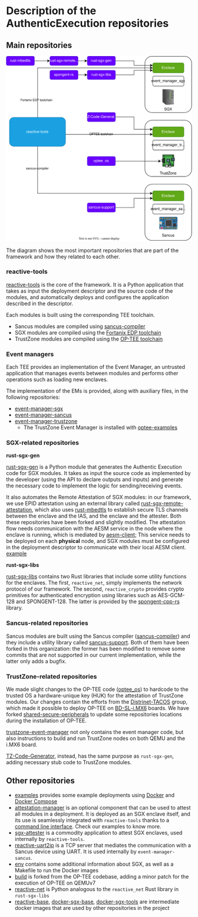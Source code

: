 # Description of the AuthenticExecution repositories

## Main repositories

![Flow](images/repos.svg)

The diagram shows the most important repositories that are part of the framework
and how they related to each other.

### reactive-tools

[reactive-tools](https://github.com/AuthenticExecution/reactive-tools) is the
core of the framework. It is a Python application that takes as input the
deployment descriptor and the source code of the modules, and automatically
deploys and configures the application described in the descriptor.

Each modules is built using the corresponding TEE toolchain.
- Sancus modules are compiled using
  [sancus-compiler](https://github.com/AuthenticExecution/sancus-compiler)
- SGX modules are compiled using the [Fortanix EDP
  toolchain](https://edp.fortanix.com/docs/)
- TrustZone modules are compiled using the [OP-TEE
  toolchain](https://optee.readthedocs.io/en/latest/)

### Event managers

Each TEE provides an implementation of the Event Manager, an untrusted
application that manages events between modules and performs other operations
such as loading new enclaves.

The implementation of the EMs is provided, along with auxiliary files, in the
following repositories:
- [event-manager-sgx](https://github.com/AuthenticExecution/event-manager-sgx)
- [event-manager-sancus](https://github.com/AuthenticExecution/event-manager-sancus)
- [event-manager-trustzone](https://github.com/AuthenticExecution/event-manager-trustzone)
  - The TrustZone Event Manager is installed with
    [optee-examples](https://github.com/AuthenticExecution/optee_examples)

### SGX-related repositories

**rust-sgx-gen**

[rust-sgx-gen](https://github.com/AuthenticExecution/rust-sgx-gen) is a Python
module that generates the Authentic Execution code for SGX modules. It takes as
input the source code as implemented by the developer (using the API to declare
outputs and inputs) and generate the necessary code to implement the logic for
sending/receiving events.

It also automates the Remote Attestation of SGX modules: in our framework, we
use EPID attestation using an external library called
[rust-sgx-remote-attestation](https://github.com/AuthenticExecution/rust-sgx-remote-attestation),
which also uses [rust-mbedtls](https://github.com/fortanix/rust-mbedtls) to
establish secure TLS channels between the enclave and the IAS, and the enclave
and the attester. Both these repositories have been forked and slightly
modified. The attestation flow needs communication with the AESM service in the
node where the enclave is running, which is mediated by
[aesm-client](https://github.com/AuthenticExecution/aesm-client); This service
needs to be deployed on each **physical** node, and SGX modules must be
configured in the deployment descriptor to communicate with their local AESM
client.
[example](https://github.com/AuthenticExecution/examples/blob/main/smart-home/descriptor.json#L8)

**rust-sgx-libs**

[rust-sgx-libs](https://github.com/AuthenticExecution/rust-sgx-libs) contains
two Rust libraries that include some utility functions for the enclaves. The
first, `reactive_net`, simply implements the network protocol of our framework.
The second, `reactive_crypto` provides crypto primitives for authenticated
encryption using libraries such as AES-GCM-128 and SPONGENT-128. The latter is
provided by the
[spongent-cpp-rs](https://github.com/AuthenticExecution/spongent-cpp-rs)
library.

### Sancus-related repositories

Sancus modules are built using the Sancus compiler
([sancus-compiler](https://github.com/AuthenticExecution/sancus-compiler)) and
they include a utility library called
[sancus-support](https://github.com/AuthenticExecution/sancus-support). Both of
them have been forked in this organization: the former has been modified to
remove some commits that are not supported in our current implementation, while
the latter only adds a bugfix.

### TrustZone-related repositories

We made slight changes to the OP-TEE code
([optee_os](https://github.com/AuthenticExecution/optee_os)) to hardcode to the
trusted OS a hardware-unique key (HUK) for the attestation of TrustZone modules.
Our changes contain the efforts from the
[Distrinet-TACOS](https://github.com/Distrinet-TACOS) group, which made it
possible to deploy OP-TEE on
[BD-SL-i.MX6](https://boundarydevices.com/product/bd-sl-i-mx6/) boards. We have
forked
[shared-secure-peripherals](https://github.com/AuthenticExecution/shared-secure-peripherals)
to update some repositories locations during the installation of OP-TEE.

[trustzone-event-manager](https://github.com/AuthenticExecution/event-manager-trustzone)
not only contains the event manager code, but also instructions to build and run
TrustZone nodes on both QEMU and the i.MX6 board.


[TZ-Code-Generator](https://github.com/AuthenticExecution/TZ-Code-Generator),
instead, has the same purpose as `rust-sgx-gen`, adding necessary stub code to
TrustZone modules.

## Other repositories

- [examples](https://github.com/AuthenticExecution/examples) provides some
  example deployments using [Docker](https://www.docker.com/) and [Docker
  Compose](https://docs.docker.com/compose/)
- [attestation-manager](https://github.com/AuthenticExecution/attestation-manager)
  is an optional component that can be used to attest all modules in a
  deployment. It is deployed as an SGX enclave itself, and its use is seamlessly
  integrated with `reactive-tools` thanks to a [command line
  interface](https://github.com/AuthenticExecution/attestation-manager-client).
  Check our examples to know more.
- [sgx-attester](https://github.com/AuthenticExecution/sgx-attester) is a
  commodity application to attest SGX enclaves, used internally by
  `reactive-tools`.
- [reactive-uart2ip](https://github.com/AuthenticExecution/reactive-uart2ip) is
  a TCP server that mediates the communication with a Sancus device using UART.
  It is used internally by `event-manager-sancus`.
- [env](https://github.com/AuthenticExecution/env) contains some additional
  information about SGX, as well as a Makefile to run the Docker images
- [build](https://github.com/AuthenticExecution/build) is forked from the OP-TEE
  codebase, adding a minor patch for the execution of OP-TEE on QEMUv7
- [reactive-net](https://github.com/AuthenticExecution/reactive-net) is Python
  analogous to the `reactive_net` Rust library in `rust-sgx-libs`
- [reactive-base](https://github.com/AuthenticExecution/reactive-base),
  [docker-sgx-base](https://github.com/AuthenticExecution/docker-sgx-base),
  [docker-sgx-tools](https://github.com/AuthenticExecution/docker-sgx-tools) are
  intermediate docker images that are used by other repositories in the project